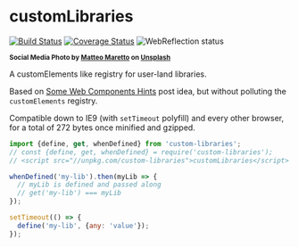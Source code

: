 # customLibraries

[![Build Status](https://travis-ci.com/WebReflection/custom-libraries.svg?branch=master)](https://travis-ci.com/WebReflection/custom-libraries) [![Coverage Status](https://coveralls.io/repos/github/WebReflection/custom-libraries/badge.svg?branch=master)](https://coveralls.io/github/WebReflection/custom-libraries?branch=master) ![WebReflection status](https://offline.report/status/webreflection.svg)

<sup>**Social Media Photo by [Matteo Maretto](https://unsplash.com/@matmaphotos) on [Unsplash](https://unsplash.com/)**</sup>

A customElements like registry for user-land libraries.

Based on [Some Web Components Hints](https://medium.com/@WebReflection/some-web-components-hint-75dce339ac6b) post idea, but without polluting the `customElements` registry.

Compatible down to IE9 (with `setTimeout` polyfill) and every other browser, for a total of 272 bytes once minified and gzipped.

```js
import {define, get, whenDefined} from 'custom-libraries';
// const {define, get, whenDefined} = require('custom-libraries');
// <script src="//unpkg.com/custom-libraries">customLibraries</script>

whenDefined('my-lib').then(myLib => {
  // myLib is defined and passed along
  // get('my-lib') === myLib
});

setTimeout(() => {
  define('my-lib', {any: 'value'});
});
```
